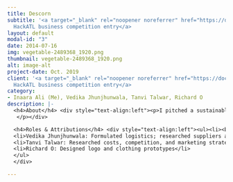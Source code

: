```yaml
---
title: Descorn
subtitle: '<a target="_blank" rel="noopener noreferrer" href="https://docs.google.com/presentation/d/1E8TpzwORK9eYk77Vx2On0DY7LHoriMYMDQtAU1tyNiA/edit?usp=sharing">Emory
  HackATL business competition entry</a>                                '
layout: default
modal-id: "3"
date: 2014-07-16
img: vegetable-2489368_1920.png
thumbnail: vegetable-2489368_1920.png
alt: image-alt
project-date: Oct. 2019
client: '<a target="_blank" rel="noopener noreferrer" href="https://docs.google.com/presentation/d/1E8TpzwORK9eYk77Vx2On0DY7LHoriMYMDQtAU1tyNiA/edit?usp=sharing">Emory
  HackATL business competition entry</a>                                '
category:
- Inaara Ali (Me), Vedika Jhunjhunwala, Tanvi Talwar, Richard O
description: |-
  <h4>About</h4> <div style="text-align:left"><p>I pitched a sustainable start-up idea named <i>Descorn</i> in a team for the <i>Emory HackATL</i> business competition.<i>Descorn</i> combines "design" with "corn." Our mission statement was to create a line of sustainable clothing out of a fine fabric derived from corn to tackle the issues of toxic waste generation from the fashion industry and the problem of overproduction of corn in the country.
   </p></div>

  <h4>Roles & Attributions</h4> <div style="text-align:left"><ul><li><b>Inaara Ali (me):</b> Analyzed market size, projected revenue, and researched consumer behavior and corn overproduction problem; devised project idea <a target="_blank" rel="noopener noreferrer" href="https://docs.google.com/presentation/d/1iOuEek2V9ca8l9wTbK-dfOVqLQO_4qIH8L1gtVCRB4E/edit?usp=sharing"><b>See my revenue-analysis slides in particular here</b></a></li>
  <li>Vedika Jhunjhunwala: Formulated logistics; researched suppliers and manufacturing units </li>
  <li>Tanvi Talwar: Researched costs, competition, and marketing strategy </li>
  <li>Richard O: Designed logo and clothing prototypes</li>
  </ul>
  </div>

---
```

